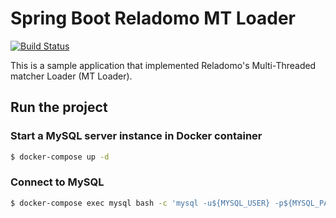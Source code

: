# Spring Boot Reladomo MT Loader
[![Build Status](https://travis-ci.com/amtkxa/spring-boot-reladomo-mt-loader.svg?branch=master)](https://travis-ci.com/amtkxa/spring-boot-reladomo-mt-loader)

This is a sample application  that implemented Reladomo's Multi-Threaded matcher Loader (MT Loader).

## Run the project
### Start a MySQL server instance in Docker container
```bash
$ docker-compose up -d
```

### Connect to MySQL
```bash
$ docker-compose exec mysql bash -c 'mysql -u${MYSQL_USER} -p${MYSQL_PASSWORD} ${MYSQL_DATABASE}'
```
